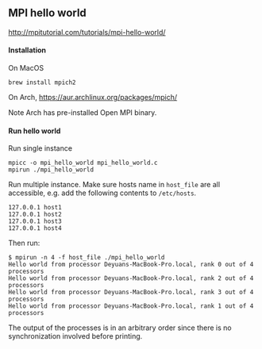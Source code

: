 ## MPI hello world

http://mpitutorial.com/tutorials/mpi-hello-world/

#### Installation

On MacOS

```
brew install mpich2
```

On Arch, https://aur.archlinux.org/packages/mpich/

Note Arch has pre-installed Open MPI binary.

#### Run hello world

Run single instance

```
mpicc -o mpi_hello_world mpi_hello_world.c
mpirun ./mpi_hello_world
```

Run multiple instance. Make sure hosts name in `host_file` are all accessible, e.g.
add the following contents to `/etc/hosts`.

```
127.0.0.1 host1
127.0.0.1 host2
127.0.0.1 host3
127.0.0.1 host4
```

Then run:

```
$ mpirun -n 4 -f host_file ./mpi_hello_world
Hello world from processor Deyuans-MacBook-Pro.local, rank 0 out of 4 processors
Hello world from processor Deyuans-MacBook-Pro.local, rank 2 out of 4 processors
Hello world from processor Deyuans-MacBook-Pro.local, rank 3 out of 4 processors
Hello world from processor Deyuans-MacBook-Pro.local, rank 1 out of 4 processors
```

The output of the processes is in an arbitrary order since there is no synchronization
involved before printing.

